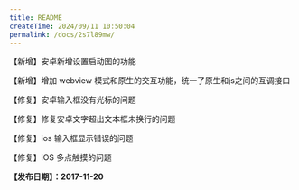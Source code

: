 ```yaml
---
title: README
createTime: 2024/09/11 10:50:04
permalink: /docs/2s7l89mw/
---
```

【新增】安卓新增设置启动图的功能

【新增】增加 webview 模式和原生的交互功能，统一了原生和js之间的互调接口

【修复】安卓输入框没有光标的问题

【修复】修复安卓文字超出文本框未换行的问题

【修复】ios 输入框显示错误的问题

【修复】iOS 多点触摸的问题

**【发布日期】：2017-11-20**